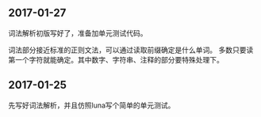 

## 2017-01-27
词法解析初版写好了，准备加单元测试代码。

词法部分接近标准的正则文法，可以通过读取前缀确定是什么单词。
多数只要读第一个字符就能确定。其中数字、字符串、注释的部分要特殊处理下。


## 2017-01-25
先写好词法解析，并且仿照luna写个简单的单元测试。